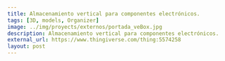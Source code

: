 ```yaml
---
title: Almacenamiento vertical para componentes electrónicos.
tags: [3D, models, Organizer]
image: ../img/proyects/externos/portada_veBox.jpg
description: Almacenamiento vertical para componentes electrónicos. 
external_url: https://www.thingiverse.com/thing:5574258
layout: post
---
```

